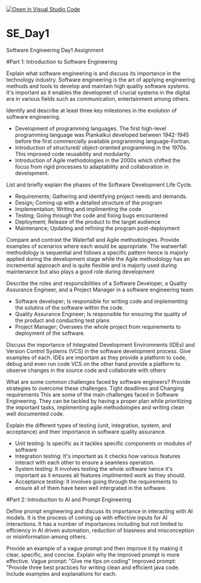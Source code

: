 [![Open in Visual Studio Code](https://classroom.github.com/assets/open-in-vscode-2e0aaae1b6195c2367325f4f02e2d04e9abb55f0b24a779b69b11b9e10269abc.svg)](https://classroom.github.com/online_ide?assignment_repo_id=18420428&assignment_repo_type=AssignmentRepo)
# SE_Day1
Software Engineering Day1 Assignment

#Part 1: Introduction to Software Engineering

Explain what software engineering is and discuss its importance in the technology industry.
Software engineering is the art of applying engineering methods and tools to develop and maintain high quality software systems. It's important as it enables the developmet of crucial systems in the digital era in various fields such as communication, entertainment among others.

Identify and describe at least three key milestones in the evolution of software engineering.
- Development of programming languages. The first high-level programming language was Plankalkul developed between 1942-1945 before the first commercially available programming language-Fortran.
- Introduction of structured/ object-oriented programming in the 1970s. This improved code reusability and modularity.
- Introduction of Agile methodologies in the 2000s which shifted the focus from rigid processes to adaptability and collaboration in development.

List and briefly explain the phases of the Software Development Life Cycle.
- Requirements; Gathering and identifying project needs and demands.
- Design; Coming up with a detailed structure of the program
- Implementation; Writing and implimenting the code
- Testing; Going through the code and fixing bugs encountered
- Deployment; Release of the product to the target audience
- Maintenance; Updating and refining the program post-deployment

Compare and contrast the Waterfall and Agile methodologies. Provide examples of scenarios where each would be appropriate.
The watwerfall methodology is sequential and follows a specific pattern hence is majorly applied during the development stage while the Agile methodology has an incremental approach and is quite flexible and is majorly used during maintenance but also plays a good role during development

Describe the roles and responsibilities of a Software Developer, a Quality Assurance Engineer, and a Project Manager in a software engineering team.
- Software developer; Is responsible for writing code and implementing the solutins of the software within the code.
- Quality Assurance Engineer; Is responsible for ensuring the quality of the product and conducting test plans
- Project Manager; Oversees the whole project from requirements to deployment of the software.


Discuss the importance of Integrated Development Environments (IDEs) and Version Control Systems (VCS) in the software development process. Give examples of each.
IDEs are important as they provide a platform to code, debug and even run code
VCS on the other hand provide a platform to observe changes in the source code and collaborate with others

What are some common challenges faced by software engineers? Provide strategies to overcome these challenges.
Tight deadlines and Changing requirements
This are some of the main challenges faced in Software Engineering. They can be tackled by having a proper plan while prioritizing the important tasks, implimenting agile methodologies and writing clean well documented code.

Explain the different types of testing (unit, integration, system, and acceptance) and their importance in software quality assurance.
- Unit testing: Is specific as it tackles specific components or modules of software
- Integration testing: It's important as it checks how various features interact with each other to ensure a seamless operation.
- System testing: It involves testing the whole software hence it's important as it ensures all features implimented work as they should.
- Acceptance testing: It involves going through the requirements to ensure all of them have been well intergrated in the software.

#Part 2: Introduction to AI and Prompt Engineering


Define prompt engineering and discuss its importance in interacting with AI models.
It is the process of coming up with effective inputs for AI interactions. It has a number of importances including but not limited to efficiency in AI driven automation, reduction of biasness and misconception or misinformation among others.

Provide an example of a vague prompt and then improve it by making it clear, specific, and concise. Explain why the improved prompt is more effective.
Vague prompt: "Give me tips on coding"
Improved prompt: "Provide three best practices for writing clean and efficient java code. Include examples and explanations for each.

